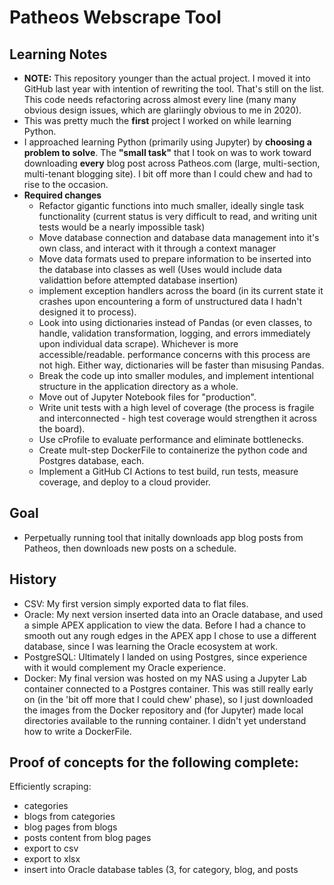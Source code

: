 # Patheos Webscrape Tool

## Learning Notes

- **NOTE:** This repository younger than the actual project. I moved it into GitHub last year with intention of rewriting the tool. That's still on the list. This code needs refactoring across almost every line (many many obvious design issues, which are glariingly obvious to me in 2020).
- This was pretty much the **first** project I worked on while learning Python.
- I approached learning Python (primarily using Jupyter) by **choosing a problem to solve**. The **"small task"** that I took on was to work toward downloading **every** blog post across Patheos.com (large, multi-section, multi-tenant blogging site). I bit off more than I could chew and had to rise to the occasion.
- **Required changes**
  - Refactor gigantic functions into much smaller, ideally single task functionality (current status is very difficult to read, and writing unit tests would be a nearly impossible task)
  - Move database connection and database data management into it's own class, and interact with it through a context manager
  - Move data formats used to prepare information to be inserted into the database into classes as well (Uses would include data validattion before attempted database insertion)
  - implement exception handlers across the board (in its current state it crashes upon encountering a form of unstructured data I hadn't designed it to process).
  - Look into using dictionaries instead of Pandas (or even classes, to handle, validation transformation, logging, and errors immediately upon individual data scrape). Whichever is more accessible/readable. performance concerns with this process are not high. Either way, dictionaries will be faster than misusing Pandas.
  - Break the code up into smaller modules, and implement intentional structure in the application directory as a whole.
  - Move out of Jupyter Notebook files for "production".
  - Write unit tests with a high level of coverage (the process is fragile and interconnected - high test coverage would strengthen it across the board).
  - Use cProfile to evaluate performance and eliminate bottlenecks.
  - Create mult-step DockerFile to containerize the python code and Postgres database, each.
  - Implement a GitHub CI Actions to test build, run tests, measure coverage, and deploy to a cloud provider.

## Goal

- Perpetually running tool that initally downloads app blog posts from Patheos, then downloads new posts on a schedule.

## History

- CSV: My first version simply exported data to flat files.
- Oracle: My next version inserted data into an Oracle database, and used a simple APEX application to view the data. Before I had a chance to smooth out any rough edges in the APEX app I chose to use a different database, since I was learning the Oracle ecosystem at work.
- PostgreSQL: Ultimately I landed on using Postgres, since experience with it would complement my Oracle experience.
- Docker: My final version was hosted on my NAS using a Jupyter Lab container connected to a Postgres container. This was still really early on (in the 'bit off more that I could chew' phase), so I just downloaded the images from the Docker repository and (for Jupyter) made local directories available to the running container. I didn't yet understand how to write a DockerFile.

## Proof of concepts for the following complete:

Efficiently scraping:
- categories
- blogs from categories
- blog pages from blogs
- posts content from blog pages
- export to csv
- export to xlsx
- insert into Oracle database tables (3, for category, blog, and posts

